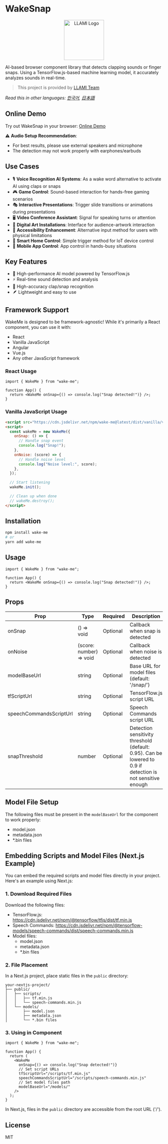 # WakeSnap

<p align="center">
  <img src="https://static.llami.net/image/llami-logo.webp" width="128" alt="LLAMI Logo">
</p>

AI-based browser component library that detects clapping sounds or finger snaps. Using a TensorFlow.js-based machine learning model, it accurately analyzes sounds in real-time.

> This project is provided by [LLAMI Team](https://llami.net)

_Read this in other languages: [한국어](README.ko.md), [日本語](README.ja.md)_

## Online Demo

Try out WakeSnap in your browser: [Online Demo](https://stackblitz.com/edit/wake-me)

⚠️ **Audio Setup Recommendation**:

- For best results, please use external speakers and microphone
- The detection may not work properly with earphones/earbuds

## Use Cases

- 🎙️ **Voice Recognition AI Systems**: As a wake word alternative to activate AI using claps or snaps
- 🎮 **Game Control**: Sound-based interaction for hands-free gaming scenarios
- 🎭 **Interactive Presentations**: Trigger slide transitions or animations during presentations
- 🖥️ **Video Conference Assistant**: Signal for speaking turns or attention
- 🎨 **Digital Art Installations**: Interface for audience-artwork interaction
- 👥 **Accessibility Enhancement**: Alternative input method for users with physical limitations
- 🤖 **Smart Home Control**: Simple trigger method for IoT device control
- 📱 **Mobile App Control**: App control in hands-busy situations

## Key Features

- 🤖 High-performance AI model powered by TensorFlow.js
- ⚡ Real-time sound detection and analysis
- 🎯 High-accuracy clap/snap recognition
- 🪶 Lightweight and easy to use

## Framework Support

WakeMe is designed to be framework-agnostic! While it's primarily a React component, you can use it with:

- React
- Vanilla JavaScript
- Angular
- Vue.js
- Any other JavaScript framework

### React Usage

```tsx
import { WakeMe } from "wake-me";

function App() {
  return <WakeMe onSnap={() => console.log("Snap detected!")} />;
}
```

### Vanilla JavaScript Usage

```html
<script src="https://cdn.jsdelivr.net/npm/wake-me@latest/dist/vanilla/vanilla.global.js"></script>
<script>
  const wakeMe = new WakeMe({
    onSnap: () => {
      // Handle snap event
      console.log("Snap!");
    },
    onNoise: (score) => {
      // Handle noise level
      console.log("Noise level:", score);
    },
  });

  // Start listening
  wakeMe.init();

  // Clean up when done
  // wakeMe.destroy();
</script>
```

## Installation

```bash
npm install wake-me
# or
yarn add wake-me
```

## Usage

```tsx
import { WakeMe } from "wake-me";

function App() {
  return <WakeMe onSnap={() => console.log("Snap detected!")} />;
}
```

## Props

| Prop                    | Type                    | Required | Description                                                                                                 |
| ----------------------- | ----------------------- | -------- | ----------------------------------------------------------------------------------------------------------- |
| onSnap                  | () => void              | Optional | Callback when snap is detected                                                                              |
| onNoise                 | (score: number) => void | Optional | Callback when noise is detected                                                                             |
| modelBaseUrl            | string                  | Optional | Base URL for model files (default: '/snap/')                                                                |
| tfScriptUrl             | string                  | Optional | TensorFlow.js script URL                                                                                    |
| speechCommandsScriptUrl | string                  | Optional | Speech Commands script URL                                                                                  |
| snapThreshold           | number                  | Optional | Detection sensitivity threshold (default: 0.95). Can be lowered to 0.9 if detection is not sensitive enough |

## Model File Setup

The following files must be present in the `modelBaseUrl` for the component to work properly:

- model.json
- metadata.json
- \*.bin files

## Embedding Scripts and Model Files (Next.js Example)

You can embed the required scripts and model files directly in your project. Here's an example using Next.js:

### 1. Download Required Files

Download the following files:

- TensorFlow.js: https://cdn.jsdelivr.net/npm/@tensorflow/tfjs/dist/tf.min.js
- Speech Commands: https://cdn.jsdelivr.net/npm/@tensorflow-models/speech-commands/dist/speech-commands.min.js
- Model files:
  - model.json
  - metadata.json
  - \*.bin files

### 2. File Placement

In a Next.js project, place static files in the `public` directory:

```
your-nextjs-project/
├── public/
│   ├── scripts/
│   │   ├── tf.min.js
│   │   └── speech-commands.min.js
│   └── models/
│       ├── model.json
│       ├── metadata.json
│       └── *.bin files
```

### 3. Using in Component

```tsx
import { WakeMe } from "wake-me";

function App() {
  return (
    <WakeMe
      onSnap={() => console.log("Snap detected!")}
      // Set script URLs
      tfScriptUrl="/scripts/tf.min.js"
      speechCommandsScriptUrl="/scripts/speech-commands.min.js"
      // Set model files path
      modelBaseUrl="/models/"
    />
  );
}
```

In Next.js, files in the `public` directory are accessible from the root URL ('/').

## License

MIT
